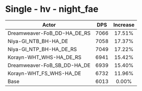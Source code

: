 # Single - hv - night_fae
| Actor | DPS | Increase |
|---|:---:|:---:|
|Dreamweaver-FoB_DD-HA_DE_RS|7066|17.51%|
|Niya-GI_NTB_BH-HA_DE|7058|17.37%|
|Niya-GI_NTP_BH-HA_DE_RS|7049|17.22%|
|Korayn-WHT_WHS-HA_DE_RS|6941|15.42%|
|Dreamweaver-FoB_SB_DD-HA_DE|6939|15.40%|
|Korayn-WHT_FS_WHS-HA_DE|6732|11.96%|
|Base|6013|0.00%|
